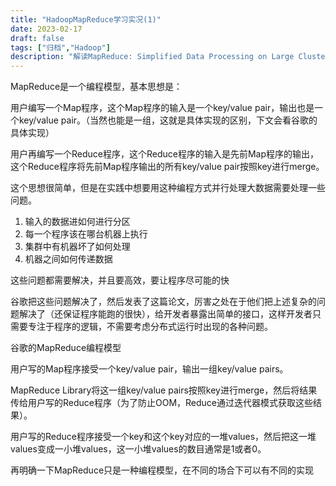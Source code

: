 ```yaml
---
title: "HadoopMapReduce学习实况(1)"
date: 2023-02-17
draft: false
tags: ["归档","Hadoop"]
description: "解读MapReduce: Simplified Data Processing on Large Clusters"
---
```


MapReduce是一个编程模型，基本思想是：

用户编写一个Map程序，这个Map程序的输入是一个key/value pair，输出也是一个key/value pair。（当然也能是一组，这就是具体实现的区别，下文会看谷歌的具体实现）

用户再编写一个Reduce程序，这个Reduce程序的输入是先前Map程序的输出，这个Reduce程序将先前Map程序输出的所有key/value pair按照key进行merge。

这个思想很简单，但是在实践中想要用这种编程方式并行处理大数据需要处理一些问题。

1. 输入的数据进如何进行分区
2. 每一个程序该在哪台机器上执行
3. 集群中有机器坏了如何处理
4. 机器之间如何传递数据

这些问题都需要解决，并且要高效，要让程序尽可能的快

谷歌把这些问题解决了，然后发表了这篇论文，厉害之处在于他们把上述复杂的问题解决了（还保证程序能跑的很快），给开发者暴露出简单的接口，这样开发者只需要专注于程序的逻辑，不需要考虑分布式运行时出现的各种问题。

谷歌的MapReduce编程模型

用户写的Map程序接受一个key/value pair，输出一组key/value pairs。

MapReduce Library将这一组key/value pairs按照key进行merge，然后将结果传给用户写的Reduce程序（为了防止OOM，Reduce通过迭代器模式获取这些结果）。

用户写的Reduce程序接受一个key和这个key对应的一堆values，然后把这一堆values变成一小堆values，这一小堆values的数目通常是1或者0。

再明确一下MapReduce只是一种编程模型，在不同的场合下可以有不同的实现